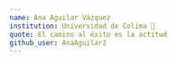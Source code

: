 ```yaml
---
name: Ana Aguilar Vázquez  
institution: Universidad de Colima 🚩 
quote: El camino al éxito es la actitud 
github_user: AnaAguilar2
---
```

